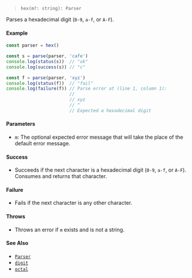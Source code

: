 <!--
 Copyright (c) 2020 Thomas J. Otterson
 
 This software is released under the MIT License.
 https://opensource.org/licenses/MIT
-->

> `hex(m?: string): Parser`

Parses a hexadecimal digit (`0-9`, `a-f`, or `A-F`).

#### Example

```javascript
const parser = hex()

const s = parse(parser, 'cafe')
console.log(status(s))  // "ok"
console.log(success(s)) // "c"

const f = parse(parser, 'xyz')
console.log(status(f))  // "fail"
console.log(failure(f)) // Parse error at (line 1, column 1):
                        //
                        // xyz
                        // ^
                        // Expected a hexadecimal digit
```

#### Parameters

* `m`: The optional expected error message that will take the place of the default error message.

#### Success

* Succeeds if the next character is a hexadecimal digit (`0-9`, `a-f`, or `A-F`). Consumes and returns that character.

#### Failure

* Fails if the next character is any other character.

#### Throws

* Throws an error if `m` exists and is not a string.

#### See Also

* [`Parser`](../types/parser.md)
* [`digit`](digit.md)
* [`octal`](octal.md)